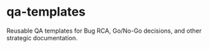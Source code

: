 # qa-templates
Reusable QA templates for Bug RCA, Go/No-Go decisions, and other strategic documentation.

